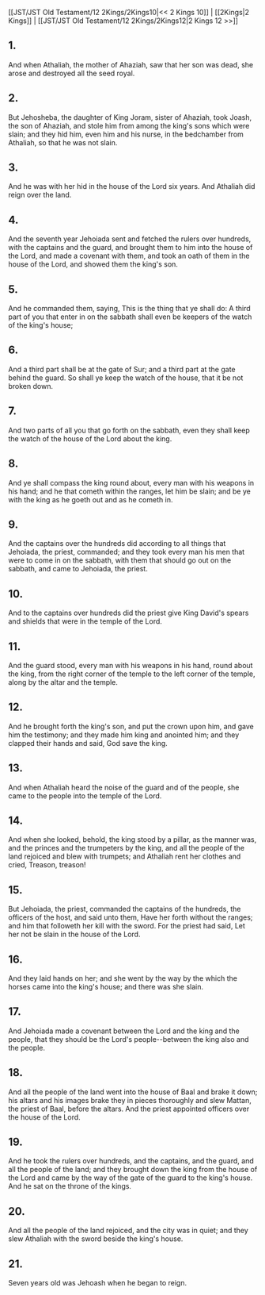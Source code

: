 [[JST/JST Old Testament/12 2Kings/2Kings10|<< 2 Kings 10]] | [[2Kings|2 Kings]] | [[JST/JST Old Testament/12 2Kings/2Kings12|2 Kings 12 >>]]
## 1.
And when Athaliah, the mother of Ahaziah, saw that her son was dead, she arose and destroyed all the seed royal.
## 2.
But Jehosheba, the daughter of King Joram, sister of Ahaziah, took Joash, the son of Ahaziah, and stole him from among the king\'s sons which were slain; and they hid him, even him and his nurse, in the bedchamber from Athaliah, so that he was not slain.
## 3.
And he was with her hid in the house of the Lord six years. And Athaliah did reign over the land.
## 4.
And the seventh year Jehoiada sent and fetched the rulers over hundreds, with the captains and the guard, and brought them to him into the house of the Lord, and made a covenant with them, and took an oath of them in the house of the Lord, and showed them the king\'s son.
## 5.
And he commanded them, saying, This is the thing that ye shall do: A third part of you that enter in on the sabbath shall even be keepers of the watch of the king\'s house;
## 6.
And a third part shall be at the gate of Sur; and a third part at the gate behind the guard. So shall ye keep the watch of the house, that it be not broken down.
## 7.
And two parts of all you that go forth on the sabbath, even they shall keep the watch of the house of the Lord about the king.
## 8.
And ye shall compass the king round about, every man with his weapons in his hand; and he that cometh within the ranges, let him be slain; and be ye with the king as he goeth out and as he cometh in.
## 9.
And the captains over the hundreds did according to all things that Jehoiada, the priest, commanded; and they took every man his men that were to come in on the sabbath, with them that should go out on the sabbath, and came to Jehoiada, the priest.
## 10.
And to the captains over hundreds did the priest give King David\'s spears and shields that were in the temple of the Lord.
## 11.
And the guard stood, every man with his weapons in his hand, round about the king, from the right corner of the temple to the left corner of the temple, along by the altar and the temple.
## 12.
And he brought forth the king\'s son, and put the crown upon him, and gave him the testimony; and they made him king and anointed him; and they clapped their hands and said, God save the king.
## 13.
And when Athaliah heard the noise of the guard and of the people, she came to the people into the temple of the Lord.
## 14.
And when she looked, behold, the king stood by a pillar, as the manner was, and the princes and the trumpeters by the king, and all the people of the land rejoiced and blew with trumpets; and Athaliah rent her clothes and cried, Treason, treason!
## 15.
But Jehoiada, the priest, commanded the captains of the hundreds, the officers of the host, and said unto them, Have her forth without the ranges; and him that followeth her kill with the sword. For the priest had said, Let her not be slain in the house of the Lord.
## 16.
And they laid hands on her; and she went by the way by the which the horses came into the king\'s house; and there was she slain.
## 17.
And Jehoiada made a covenant between the Lord and the king and the people, that they should be the Lord\'s people\--between the king also and the people.
## 18.
And all the people of the land went into the house of Baal and brake it down; his altars and his images brake they in pieces thoroughly and slew Mattan, the priest of Baal, before the altars. And the priest appointed officers over the house of the Lord.
## 19.
And he took the rulers over hundreds, and the captains, and the guard, and all the people of the land; and they brought down the king from the house of the Lord and came by the way of the gate of the guard to the king\'s house. And he sat on the throne of the kings.
## 20.
And all the people of the land rejoiced, and the city was in quiet; and they slew Athaliah with the sword beside the king\'s house.
## 21.
Seven years old was Jehoash when he began to reign.

